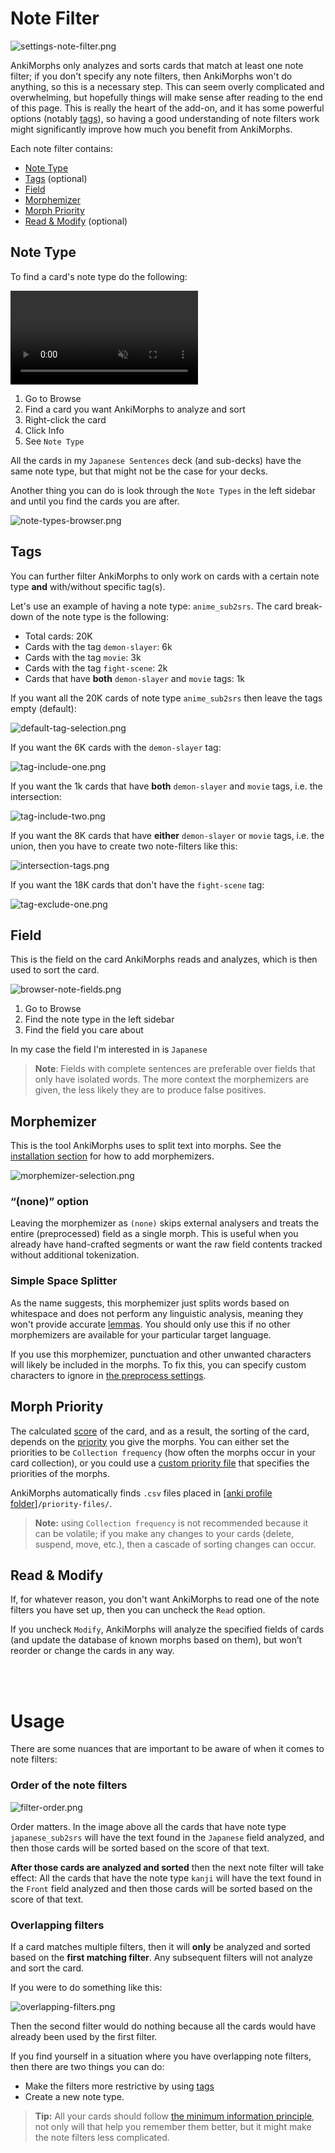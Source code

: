 # Note Filter

![settings-note-filter.png](../../../img/settings-note-filter.png)

AnkiMorphs only analyzes and sorts cards that match at least one note filter; if you don't specify any note filters,
then AnkiMorphs won't do anything, so this is a necessary step. This can seem overly complicated and overwhelming, but
hopefully things will make sense after reading to the end of this page. This is really the heart of the add-on, and it
has some powerful options (notably [tags](note-filter.md#tags)), so having a good understanding of note filters work
might significantly improve how much you benefit from AnkiMorphs.

Each note filter contains:

* [Note Type](note-filter.md#note-type)
* [Tags](note-filter.md#tags) (optional)
* [Field](note-filter.md#field)
* [Morphemizer](note-filter.md#morphemizer)
* [Morph Priority](note-filter.md#morph-priority)
* [Read & Modify](note-filter.md#read--modify) (optional)

## Note Type

To find a card's note type do the following:

<video autoplay loop muted controls>
    <source src="../../../img/note-type.mp4" type="video/mp4">
</video>

1. Go to Browse
2. Find a card you want AnkiMorphs to analyze and sort
3. Right-click the card
4. Click Info
5. See `Note Type`

All the cards in my `Japanese Sentences` deck (and sub-decks) have the same note type, but that might not be the case
for your decks.

Another thing you can do is look through the `Note Types` in the left sidebar and until you find the cards you are
after.

![note-types-browser.png](../../../img/note-types-browser.png)

## Tags

You can further filter AnkiMorphs to only work on cards with a certain note type **and** with/without specific tag(s).

Let's use an example of having a note type: `anime_sub2srs`. The card break-down of the note type is the following:

- Total cards: 20K
- Cards with the tag `demon-slayer`: 6k
- Cards with the tag `movie`: 3k
- Cards with the tag `fight-scene`: 2k
- Cards that have **both** `demon-slayer` and `movie` tags: 1k

If you want all the 20K cards of note type `anime_sub2srs` then leave the tags empty (default):

![default-tag-selection.png](../../../img/default-tag-selection.png)

If you want the 6K cards with the `demon-slayer` tag:

![tag-include-one.png](../../../img/tag-include-one.png)

If you want the 1k cards that have **both** `demon-slayer` and `movie` tags, i.e. the intersection:

![tag-include-two.png](../../../img/tag-include-two.png)

If you want the 8K cards that have **either** `demon-slayer` or `movie` tags, i.e. the union, then you have to create
two note-filters like this:

![intersection-tags.png](../../../img/intersection-tags.png)

If you want the 18K cards that don't have the `fight-scene` tag:

![tag-exclude-one.png](../../../img/tag-exclude-one.png)

## Field

This is the field on the card AnkiMorphs reads and analyzes, which is then used to sort the card.

![browser-note-fields.png](../../../img/browser-note-fields.png)

1. Go to Browse
2. Find the note type in the left sidebar
3. Find the field you care about

In my case the field I'm interested in is `Japanese`

> **Note**: Fields with complete sentences are preferable over fields that only have isolated words. The more context 
> the morphemizers are given, the less likely they are to produce false positives.

## Morphemizer

This is the tool AnkiMorphs uses to split text into morphs. See the [installation section](../../installation.md) for 
how to add morphemizers. 

![morphemizer-selection.png](../../../img/morphemizer-selection.png)


### “(none)” option
Leaving the morphemizer as `(none)` skips external analysers and treats the entire (preprocessed) field as a single morph. This is useful when you already have hand-crafted segments or want the raw field contents tracked without additional tokenization.


### Simple Space Splitter
As the name suggests, this morphemizer just splits words based on whitespace and does not perform any
linguistic analysis, meaning they won't provide accurate [lemmas](../../glossary.md#lemma). You should only
use this if no other morphemizers are available for your particular target language.

If you use this morphemizer, punctuation and other unwanted characters will likely be included in the morphs. To fix this,
you can specify custom characters to ignore in [the preprocess settings](preprocess.md).


## Morph Priority

The calculated [score](../../usage/recalc.md#scoring-algorithm) of the card, and as a result, the sorting of the card, depends on
the [priority](../prioritizing.md) you give the morphs. You can either set the priorities to be `Collection frequency` (how often the
morphs occur in your card collection), or you could use a [custom priority file](../prioritizing.md#custom-priority-files) that specifies the priorities of
the morphs.

AnkiMorphs automatically finds `.csv` files placed
in [[anki profile folder](../../glossary.md#profile-folder)]`/priority-files/`.

> **Note:** using `Collection frequency` is not recommended because it can be volatile; if you make any changes to your
> cards (delete, suspend, move, etc.), then a cascade of sorting changes can occur.

## Read & Modify

If, for whatever reason, you don't want AnkiMorphs to read one of the note filters you have set up, then you
can uncheck the `Read` option.

If you uncheck `Modify`, AnkiMorphs will analyze the
specified fields of cards (and update the database of known morphs based on them), but won’t reorder
or change the cards in any way.

<br>
<br>

# Usage

There are some nuances that are important to be aware of when it comes to note filters:

### Order of the note filters

![filter-order.png](../../../img/filter-order.png)

Order matters. In the image above all the cards that have note type `japanese_sub2srs` will have the text found in
the `Japanese` field analyzed, and then those cards will be sorted based on
the score of that text.

**After those cards are analyzed and sorted** then the next note filter will take effect: All the cards that have the
note type `kanji` will have the text found in the `Front` field analyzed and then those cards will be sorted based on
the score of that text.


### Overlapping filters

If a card matches multiple filters, then it will **only** be analyzed and sorted based on the **first matching filter**.
Any subsequent filters will not analyze and sort the card.

If you were to do something like this:

![overlapping-filters.png](../../../img/overlapping-filters.png)

Then the second filter would do nothing because all the cards would have already been used by the first filter.

If you find yourself in a situation where you have overlapping note filters, then there are two things you can do:

- Make the filters more restrictive by using [tags](#tags)
- Create a new note type.

> **Tip:** All your cards should
> follow [the minimum information principle](https://supermemo.guru/wiki/Minimum_information_principle), not only will
> that help you remember them better, but it might make the note filters less complicated.
